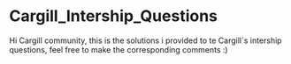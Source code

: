 # Cargill_Intership_Questions
Hi Cargill community, this is the solutions i provided to te Cargill´s intership questions, feel free to make the corresponding comments :)
